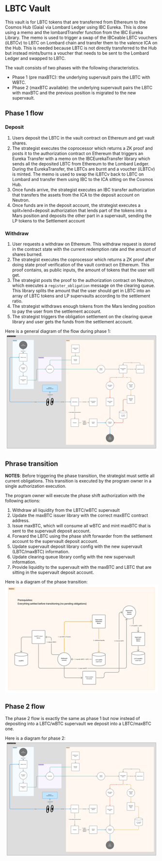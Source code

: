 # LBTC Vault

This vault is for LBTC tokens that are transferred from Ethereum to the Cosmos Hub (Gaia) via Lombard Ledger using IBC Eureka. This is done using a memo and the lombardTransfer function from the IBC Eureka Library. The memo is used to trigger a swap of the IBCeable LBTC vouchers (iLBTCv) to LBTC on Lombard chain and transfer them to the valence ICA on the Hub. This is needed because LBTC is not directly transferred to the Hub but instead mints/burns a voucher that needs to be sent to the Lombard Ledger and swapped to LBTC.

The vault consists of two phases with the following characteristics.

- Phase 1 (pre maxBTC): the underlying supervault pairs the LBTC with WBTC.
- Phase 2 (maxBTC available): the underlying supervault pairs the LBTC with maxBTC and the previous position is migrated to the new supervault.

## Phase 1 flow

### Deposit

1. Users deposit the LBTC in the vault contract on Ethereum and get vault shares.
2. The strategist executes the coprocessor which returns a ZK proof and posts it to the authorization contract on Ethereum that triggers an Eureka Transfer with a memo on the IBCEurekaTransfer library which sends all the deposited LBTC from Ethereum to the Lombard Ledger. During the EurekaTransfer, the LBTCs are burnt and a voucher (iLBTCv) is minted. The memo is used to swap the iLBTCv back to LBTC on Lombard and transfer them using IBC to the ICA sitting on the Cosmos Hub.
3. Once funds arrive, the strategist executes an IBC transfer authorization that transfers the assets from the ICA to the deposit account on Neutron.
4. Once funds are in the deposit account, the strategist executes a split+lend+deposit authorization that lends part of the tokens into a Mars position and deposits the other part in a supervault, sending the LP tokens to the Settlement account

### Withdraw

1. User requests a withdraw on Ethereum. This withdraw request is stored in the contract state with the current redemption rate and the amount of shares burned.
2. The strategist executes the coprocessor which returns a ZK proof after doing state proof verification of the vault contract on Ethereum. This proof contains, as public inputs, the amount of tokens that the user will get.
3. The strategist posts the proof to the authorization contract on Neutron, which executes a `register_obligation` message on the clearing queue. This library splits the amount that the user should get in LBTC into an array of LBTC tokens and LP supervaults according to the settlement ratio.
4. The strategist withdraws enough tokens from the Mars lending position to pay the user from the settlement account.
5. The strategist triggers the obligation settlement on the clearing queue library and user gets the funds from the settlement account.

Here is a general diagram of the flow during phase 1:
![Phase 1](images/lbtc_phase1.png)

## Phrase transition

**NOTES**:
Before triggering the phase transition, the strategist must settle all current obligations.
This transition is executed by the program owner in a single authorization execution.

The program owner will execute the phase shift authorization with the following actions:

1. Withdraw all liquidity from the LBTC/wBTC supervault
2. Update the maxBTC issuer library with the correct maxBTC contract address.
3. Issue maxBTC, which will consume all wBTC and mint maxBTC that is sent to the supervault deposit account.
4. Forward the LBTC using the phase shift forwarder from the settlement account to the supervault deposit account.
5. Update supervault deposit library config with the new supervault (LBTC/maxBTC) information.
6. Update clearing queue library config with the new supervault information.
7. Provide liquidity to the supervault with the maxBTC and LBTC that are sitting in the supervault deposit account.

Here is a diagram of the phase transition:
![Phase transition](images/lbtc_phase_transition.png)

## Phase 2 flow

The phase 2 flow is exactly the same as phase 1 but now instead of depositing into a LBTC/wBTC supervault we deposit into a LBTC/maxBTC one.

Here is a diagram for phase 2:
![Phase 2](images/lbtc_phase2.png)
